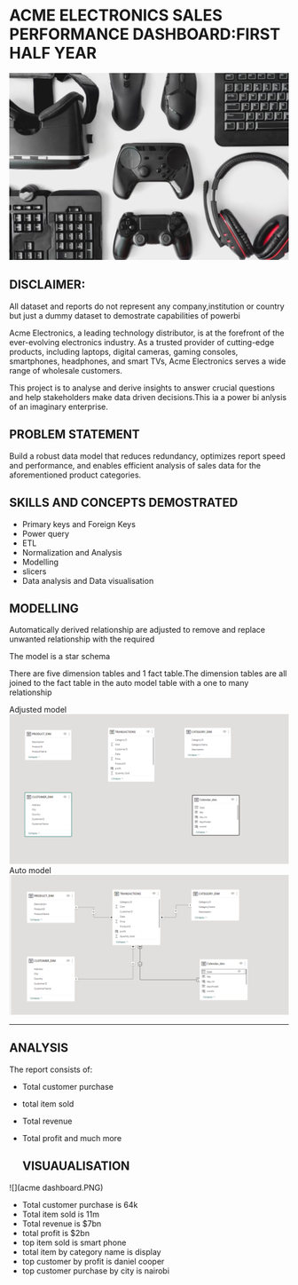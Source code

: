 # ACME ELECTRONICS SALES PERFORMANCE DASHBOARD:FIRST HALF YEAR
![](GAMING.jpg)

 ## DISCLAIMER:
All dataset and reports do not represent any company,institution or country but just a dummy dataset to demostrate capabilities of powerbi

Acme Electronics, a leading technology distributor, is at the forefront of the ever-evolving  electronics industry. As a trusted provider of cutting-edge products, including laptops, digital  cameras, gaming consoles, smartphones, headphones, and smart TVs, Acme Electronics serves a  wide range of wholesale customers.

This project is to analyse and derive insights to answer crucial questions and help stakeholders make data driven decisions.This ia a power bi anlysis of an imaginary enterprise.

 ## PROBLEM STATEMENT
Build a robust data model that reduces redundancy, optimizes report speed and performance, and enables efficient analysis of sales data for the aforementioned product categories. 
## SKILLS AND CONCEPTS DEMOSTRATED
- Primary keys and Foreign Keys 
- Power query
- ETL
- Normalization and Analysis 
- Modelling
- slicers
- Data analysis and Data visualisation

## MODELLING
  Automatically derived relationship are adjusted to remove and replace unwanted relationship with the required
  
  The model is a star schema
  
  There are five dimension tables and 1 fact table.The dimension tables are all joined to the fact table in the auto model table with a one to many relationship
  
 Adjusted model ![](NOT.PNG) 
 Auto model![](DONE.PNG)
____________________________________

## ANALYSIS
  The report consists of:
- Total customer purchase
- total item sold
- Total revenue
- Total profit and much more

  ## VISUAUALISATION
![](acme dashboard.PNG)
  
 - Total customer purchase is 64k
  - Total item sold is 11m
  - Total revenue is $7bn
  - total profit is $2bn
  - top item sold is smart phone
  - total item by category name is display
  - top customer by profit is daniel cooper
  - top customer purchase by city is nairobi

    
  
  
  
